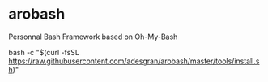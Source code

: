 # arobash
Personnal Bash Framework based on Oh-My-Bash

bash -c "$(curl -fsSL https://raw.githubusercontent.com/adesgran/arobash/master/tools/install.sh)"
